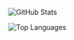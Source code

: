 
![GitHub Stats](https://github-readme-stats.vercel.app/api?username=MassariFilippo&show_icons=true&theme=radical)

![Top Languages](https://github-readme-stats.vercel.app/api/top-langs/?username=MassariFilippo&layout=compact&theme=radical)

